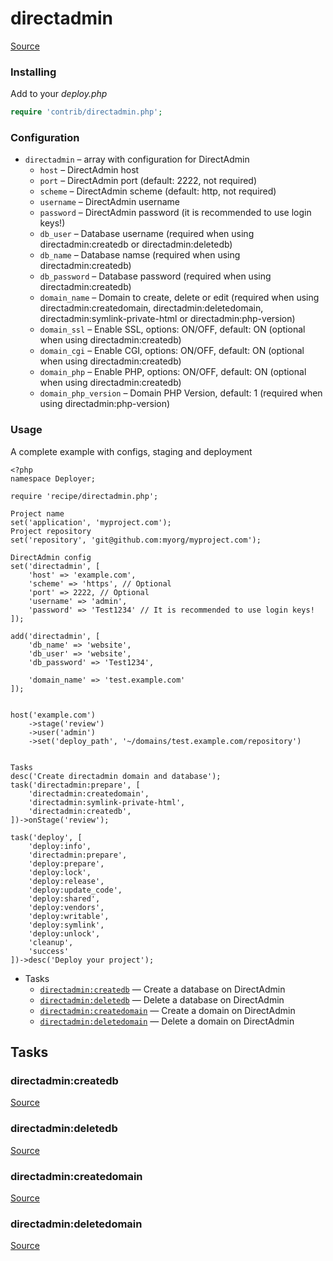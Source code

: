 <!-- DO NOT EDIT THIS FILE! -->
<!-- Instead edit contrib/directadmin.php -->
<!-- Then run bin/docgen -->

# directadmin

[Source](/contrib/directadmin.php)


### Installing

Add to your _deploy.php_

```php
require 'contrib/directadmin.php';
```

### Configuration
- `directadmin` – array with configuration for DirectAdmin
    - `host` – DirectAdmin host
    - `port` – DirectAdmin port (default: 2222, not required)
    - `scheme` – DirectAdmin scheme (default: http, not required)
    - `username` – DirectAdmin username
    - `password` – DirectAdmin password (it is recommended to use login keys!)
    - `db_user` – Database username (required when using directadmin:createdb or directadmin:deletedb)
    - `db_name` – Database namse (required when using directadmin:createdb)
    - `db_password` – Database password (required when using directadmin:createdb)
    - `domain_name` – Domain to create, delete or edit (required when using directadmin:createdomain, directadmin:deletedomain, directadmin:symlink-private-html or directadmin:php-version)
    - `domain_ssl` – Enable SSL, options: ON/OFF, default: ON (optional when using directadmin:createdb)
    - `domain_cgi` – Enable CGI, options: ON/OFF, default: ON (optional when using directadmin:createdb)
    - `domain_php` – Enable PHP, options: ON/OFF, default: ON (optional when using directadmin:createdb)
    - `domain_php_version` – Domain PHP Version, default: 1 (required when using directadmin:php-version)

### Usage

A complete example with configs, staging and deployment

```
<?php
namespace Deployer;

require 'recipe/directadmin.php';

Project name
set('application', 'myproject.com');
Project repository
set('repository', 'git@github.com:myorg/myproject.com');

DirectAdmin config
set('directadmin', [
    'host' => 'example.com',
    'scheme' => 'https', // Optional
    'port' => 2222, // Optional
    'username' => 'admin',
    'password' => 'Test1234' // It is recommended to use login keys!
]);

add('directadmin', [
    'db_name' => 'website',
    'db_user' => 'website',
    'db_password' => 'Test1234',

    'domain_name' => 'test.example.com'
]);


host('example.com')
    ->stage('review')
    ->user('admin')
    ->set('deploy_path', '~/domains/test.example.com/repository')


Tasks
desc('Create directadmin domain and database');
task('directadmin:prepare', [
    'directadmin:createdomain',
    'directadmin:symlink-private-html',
    'directadmin:createdb',
])->onStage('review');

task('deploy', [
    'deploy:info',
    'directadmin:prepare',
    'deploy:prepare',
    'deploy:lock',
    'deploy:release',
    'deploy:update_code',
    'deploy:shared',
    'deploy:vendors',
    'deploy:writable',
    'deploy:symlink',
    'deploy:unlock',
    'cleanup',
    'success'
])->desc('Deploy your project');
```



* Tasks
  * [`directadmin:createdb`](#directadmin:createdb) — Create a database on DirectAdmin
  * [`directadmin:deletedb`](#directadmin:deletedb) — Delete a database on DirectAdmin
  * [`directadmin:createdomain`](#directadmin:createdomain) — Create a domain on DirectAdmin
  * [`directadmin:deletedomain`](#directadmin:deletedomain) — Delete a domain on DirectAdmin


## Tasks
### directadmin:createdb
[Source](/contrib/directadmin.php#L146)



### directadmin:deletedb
[Source](/contrib/directadmin.php#L166)



### directadmin:createdomain
[Source](/contrib/directadmin.php#L181)



### directadmin:deletedomain
[Source](/contrib/directadmin.php#L199)



